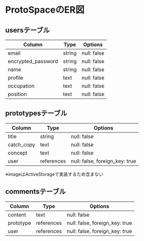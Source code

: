 # ProtoSpaceのER図

## usersテーブル

| Column              | Type   | Options     |
|---------------------|--------|-------------|
| email               | string | null: false |
| encrypted_password  | string | null: false |
| name                | string | null: false |
| profile             | text   | null: false |
| occupation          | text   | null: false |
| position            | text   | null: false |

## prototypesテーブル

| Column      | Type       | Options                        |
|-------------|------------|--------------------------------|
| title       | string     | null: false                    |
| catch_copy  | text       | null: false                    |
| concept     | text       | null: false                    |
| user        | references | null: false, foreign_key: true |

※imageはActiveStorageで実装するため含まない

## commentsテーブル

| Column      | Type       | Options                        |
|-------------|------------|--------------------------------|
| content     | text       | null: false                    |
| prototype   | references | null: false, foreign_key: true |
| user        | references | null: false, foreign_key: true |